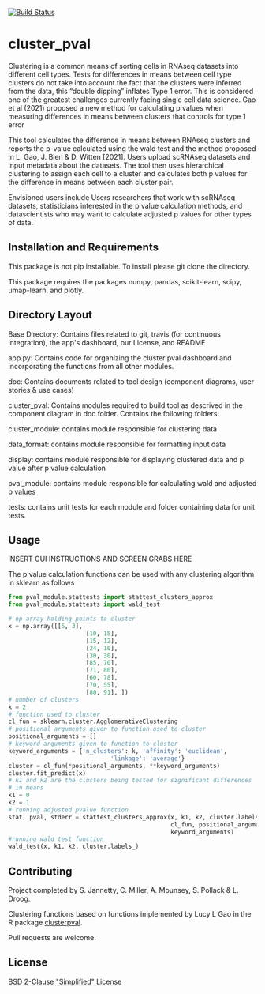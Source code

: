 [![Build Status](https://app.travis-ci.com/Cluster-Club/Cluster_PVal.svg?branch=master)](https://app.travis-ci.com/Cluster-Club/Cluster_PVal)

# cluster_pval

Clustering is a common means of sorting cells in RNAseq datasets into different cell types. Tests for differences in means between cell type clusters do not take into account the fact that the clusters were inferred from the data, this “double dipping” inflates Type 1 error. This is considered one of the greatest challenges currently facing single cell data science. Gao et al (2021) proposed a new method for calculating p values when measuring differences in means between clusters that controls for type 1 error

This tool calculates the difference in means between RNAseq clusters and reports the p-value calculated using the wald test and the method proposed in L. Gao, J. Bien & D. Witten [2021]. Users upload scRNAseq datasets and input metadata about the datasets. The tool then uses hierarchical clustering to assign each cell to a cluster and calculates both p values for the difference in means between each cluster pair.

Envisioned users include Users researchers that work with scRNAseq datasets, statisticians interested in the p value calculation methods, and datascientists who may want to calculate adjusted p values for other types of data.


## Installation and Requirements
This package is not pip installable. To install please git clone the directory. 

This package requires the packages numpy, pandas, scikit-learn, 
scipy, umap-learn, and plotly.

## Directory Layout
Base Directory: Contains files related to git, travis (for continuous 
integration), the app's dashboard, our License, and README

app.py: Contains code for organizing the cluster pval dashboard and incorporating
the functions from all other modules.

doc: Contains documents related to tool design (component diagrams, user 
stories & use cases)

cluster_pval: Contains modules required to build tool as descrived in the 
component diagram in doc folder. Contains the following folders:

cluster_module: contains module responsible for clustering data

data_format: contains module responsible for formatting input data

display: contains module responsible for displaying clustered data and p 
value after p value calculation

pval_module: contains module responsible for calculating wald and adjusted p 
values

tests: contains unit tests for each module and folder containing data for 
unit tests.

## Usage

INSERT GUI INSTRUCTIONS AND SCREEN GRABS HERE


The p value calculation functions can be used with any clustering algorithm in sklearn as follows
```python
from pval_module.stattests import stattest_clusters_approx
from pval_module.stattests import wald_test

# np array holding points to cluster
x = np.array([[5, 3],
                      [10, 15],
                      [15, 12],
                      [24, 10],
                      [30, 30],
                      [85, 70],
                      [71, 80],
                      [60, 78],
                      [70, 55],
                      [80, 91], ])
# number of clusters
k = 2
# function used to cluster
cl_fun = sklearn.cluster.AgglomerativeClustering
# positional arguments given to function used to cluster
positional_arguments = []
# keyword arguments given to function to cluster
keyword_arguments = {'n_clusters': k, 'affinity': 'euclidean',
                             'linkage': 'average'}
cluster = cl_fun(*positional_arguments, **keyword_arguments)
cluster.fit_predict(x)
# k1 and k2 are the clusters being tested for significant differences
# in means
k1 = 0
k2 = 1
# running adjusted pvalue function
stat, pval, stderr = stattest_clusters_approx(x, k1, k2, cluster.labels_, 
                                              cl_fun, positional_arguments, 
                                              keyword_arguments)
#running wald test function
wald_test(x, k1, k2, cluster.labels_)
```

## Contributing
Project completed by S. Jannetty, C. Miller, A. Mounsey, S. Pollack & L. Droog. 

Clustering functions based on functions implemented by Lucy L Gao in the R package [clusterpval](https://www.lucylgao.com/clusterpval/).

Pull requests are welcome. 

## License
[BSD 2-Clause "Simplified" License](https://choosealicense.com/licenses/bsd-2-clause/)

